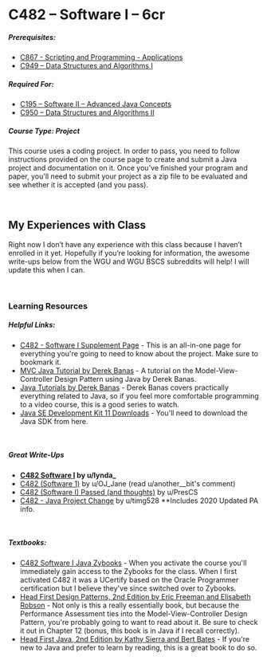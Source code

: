 # C482 – Software I – 6cr
<h5>Prerequisites:</h5>
<ul>
<li><a href="https://github.com/arancepete/WGU_BSCS/tree/main/C867/C867.md">C867 - Scripting and Programming - Applications</a></li>
  <li><a href="https://github.com/arancepete/WGU_BSCS/tree/main/C949/C949.md">C949 – Data Structures and Algorithms I</a></li>
</ul>

<h5>Required For:</h5>
<ul>
  <li><a href="https://github.com/arancepete/WGU_BSCS/tree/main/C195/C195.md">C195 – Software II – Advanced Java Concepts</a></li>
  <li><a href="https://github.com/arancepete/WGU_BSCS/tree/main/C950/C950.md">C950 – Data Structures and Algorithms II</a></li>
</ul>

<h5><b>Course Type:</b> Project</h5> 
<P>This course uses a coding project. In order to pass, you need to follow instructions provided on the course page to create and submit a Java project and documentation on it. Once you've finished your program and paper, you'll need to submit your project as a zip file to be evaluated and see whether it is accepted (and you pass).</p>

<br />

<h2>My Experiences with Class</h2>
<p>Right now I don’t have any experience with this class because I haven’t enrolled in it yet. Hopefully if you’re looking for information, the awesome write-ups below from the WGU and WGU BSCS subreddits will help! I will update this when I can.</p>

<br />

<h3>Learning Resources</h3>

<h5>Helpful Links:</h5>
<ul>
  <li><a href="https://srm--c.na127.visual.force.com/apex/coursearticle?Id=kA03x000000yIOaCAM">C482 - Software I Supplement Page</a> - This is an all-in-one page for everything you're going to need to know about the project. Make sure to bookmark it.</li>
    <li><a href="https://www.youtube.com/watch?v=dTVVa2gfht8&list=PLF206E906175C7E07&index=27">MVC Java Tutorial by Derek Banas</a> - A tutorial on the Model-View-Controller Design Pattern using Java by Derek Banas.</li>
  <li><a href="https://www.youtube.com/playlist?list=PLE7E8B7F4856C9B19">Java Tutorials by Derek Banas</a> - Derek Banas covers practically everything related to Java, so if you feel more comfortable programming to a video course, this is a good series to watch.</li>
  <li><a href="https://www.oracle.com/java/technologies/javase-jdk11-downloads.html">Java SE Development Kit 11 Downloads</a> - You'll need to download the Java SDK from here.</li>

</ul>

<br />

<h5>Great Write-Ups</h5>
<ul>
  <li><b><a href="https://www.reddit.com/r/WGU_CompSci/comments/bksmyx/c482_software_i/">C482 Software I</a> by u/lynda_</b></li>
  <li><a href="https://www.reddit.com/r/WGU/comments/jfvyvq/c482_software_1/">C482 (Software 1)</a> by u/OJ_Jane (read u/another__bit's comment)</li>
  <li><a href="https://www.reddit.com/r/WGU/comments/8cgclz/c482_software_i_passed_and_thoughts/">C482 (Software I) Passed (and thoughts)</a> by u/PresCS</li>
  <li><a href="https://www.reddit.com/r/WGU_CompSci/comments/iiyj9i/c482_java_project_change/">C482 - Java Project Change</a> by u/timg528 **Includes 2020 Updated PA info.</li>
</ul>

<br />

<h5>Textbooks:</h5>
<ul>
  <li><a href="https://learn.zybooks.com">C482 Software I Java Zybooks</a> - When you activate the course you'll immediately gain access to the Zybooks for the class. When I first activated C482 it was a UCertify based on the Oracle Programmer certification but I believe they've since switched over to Zybooks.</li>
<li><a href="https://www.oreilly.com/library/view/head-first-design/9781492077992/">Head First Design Patterns, 2nd Edition by Eric Freeman and Elisabeth Robson</a> - Not only is this a really essentially book, but because the Performance Assessment ties into the Model-View-Controller Design Pattern, you're probably going to want to read about it. Be sure to check it out in Chapter 12 (bonus, this book is in Java if I recall correctly).</li>
  <li><a href="https://www.oreilly.com/library/view/head-first-java/0596009208/">Head First Java, 2nd Edition by Kathy Sierra and Bert Bates</a> - If you're new to Java and prefer to learn by reading, this is a great book to do so.</li>
</ul>
